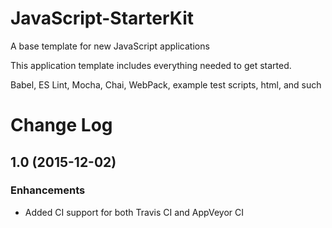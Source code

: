 # JavaScript-StarterKit
A base template for new JavaScript applications

This application template includes everything needed to get started.

Babel, ES Lint, Mocha, Chai, WebPack, example test scripts, html, and such

# Change Log

## 1.0 (2015-12-02)

### Enhancements
  + Added CI support for both Travis CI and AppVeyor CI
    
